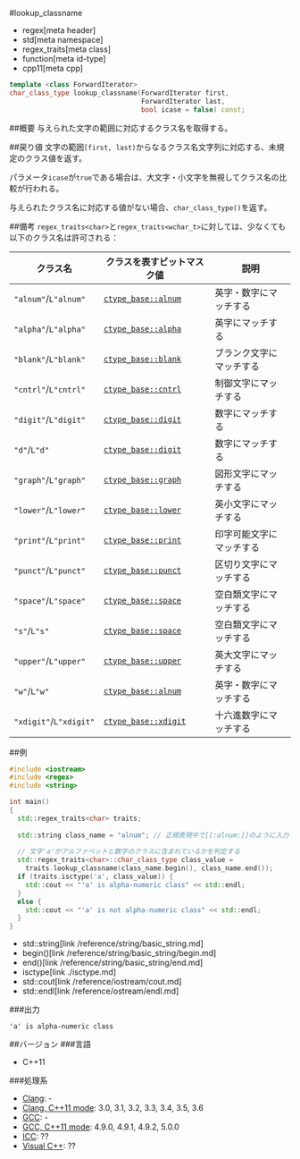 #lookup_classname
* regex[meta header]
* std[meta namespace]
* regex_traits[meta class]
* function[meta id-type]
* cpp11[meta cpp]

```cpp
template <class ForwardIterator>
char_class_type lookup_classname(ForwardIterator first,
                                 ForwardIterator last,
                                 bool icase = false) const;
```

##概要
与えられた文字の範囲に対応するクラス名を取得する。


##戻り値
文字の範囲`[first, last)`からなるクラス名文字列に対応する、未規定のクラス値を返す。

パラメータ`icase`が`true`である場合は、大文字・小文字を無視してクラス名の比較が行われる。

与えられたクラス名に対応する値がない場合、`char_class_type()`を返す。


##備考
`regex_traits<char>`と`regex_traits<wchar_t>`に対しては、少なくても以下のクラス名は許可される：

| クラス名 | クラスを表すビットマスク値 | 説明 |
|----------|----------------------------|------|
| `"alnum"`/`L"alnum"`   | [`ctype_base::alnum`][ctype_base] | 英字・数字にマッチする |
| `"alpha"`/`L"alpha"`   | [`ctype_base::alpha`][ctype_base] | 英字にマッチする |
| `"blank"`/`L"blank"`   | [`ctype_base::blank`][ctype_base] | ブランク文字にマッチする |
| `"cntrl"`/`L"cntrl"`   | [`ctype_base::cntrl`][ctype_base] | 制御文字にマッチする |
| `"digit"`/`L"digit"`   | [`ctype_base::digit`][ctype_base] | 数字にマッチする |
| `"d"`/`L"d"`           | [`ctype_base::digit`][ctype_base] | 数字にマッチする |
| `"graph"`/`L"graph"`   | [`ctype_base::graph`][ctype_base] | 図形文字にマッチする |
| `"lower"`/`L"lower"`   | [`ctype_base::lower`][ctype_base] | 英小文字にマッチする |
| `"print"`/`L"print"`   | [`ctype_base::print`][ctype_base] | 印字可能文字にマッチする |
| `"punct"`/`L"punct"`   | [`ctype_base::punct`][ctype_base] | 区切り文字にマッチする |
| `"space"`/`L"space"`   | [`ctype_base::space`][ctype_base] | 空白類文字にマッチする |
| `"s"`/`L"s"`           | [`ctype_base::space`][ctype_base] | 空白類文字にマッチする |
| `"upper"`/`L"upper"`   | [`ctype_base::upper`][ctype_base] | 英大文字にマッチする |
| `"w"`/`L"w"`           | [`ctype_base::alnum`][ctype_base] | 英字・数字にマッチする |
| `"xdigit"`/`L"xdigit"` | [`ctype_base::xdigit`][ctype_base] | 十六進数字にマッチする |

[ctype_base]: /reference/locale/ctype_base.md

##例
```cpp
#include <iostream>
#include <regex>
#include <string>

int main()
{
  std::regex_traits<char> traits;
  
  std::string class_name = "alnum"; // 正規表現中で[[:alnum:]]のように入力するクラス名
  
  // 文字'a'がアルファベットと数字のクラスに含まれているかを判定する
  std::regex_traits<char>::char_class_type class_value =
    traits.lookup_classname(class_name.begin(), class_name.end());
  if (traits.isctype('a', class_value)) {
    std::cout << "'a' is alpha-numeric class" << std::endl;
  }
  else {
    std::cout << "'a' is not alpha-numeric class" << std::endl;
  }
}
```
* std::string[link /reference/string/basic_string.md]
* begin()[link /reference/string/basic_string/begin.md]
* end()[link /reference/string/basic_string/end.md]
* isctype[link ./isctype.md]
* std::cout[link /reference/iostream/cout.md]
* std::endl[link /reference/ostream/endl.md]

###出力
```
'a' is alpha-numeric class
```


##バージョン
###言語
- C++11

###処理系
- [Clang](/implementation.md#clang): -
- [Clang, C++11 mode](/implementation.md#clang): 3.0, 3.1, 3.2, 3.3, 3.4, 3.5, 3.6
- [GCC](/implementation.md#gcc): -
- [GCC, C++11 mode](/implementation.md#gcc): 4.9.0, 4.9.1, 4.9.2, 5.0.0
- [ICC](/implementation.md#icc): ??
- [Visual C++](/implementation.md#visual_cpp): ??

